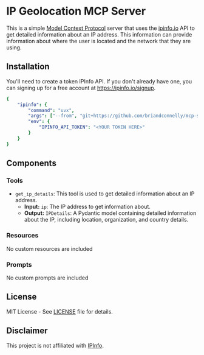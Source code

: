 # IP Geolocation MCP Server

This is a simple [Model Context Protocol](https://modelcontextprotocol.io) server that uses the [ipinfo.io](https://ipinfo.io) API to get detailed information about an IP address.
This information can provide information about where the user is located and the network that they are using.

## Installation

You'll need to create a token IPInfo API.
If you don't already have one, you can signing up for a free account at https://ipinfo.io/signup.

```yaml
{
    "ipinfo": {
        "command": "uvx",
        "args": ["--from", "git+https://github.com/briandconnelly/mcp-server-ipinfo", "mcp-server-ipinfo"],
        "env": {
            "IPINFO_API_TOKEN": "<YOUR TOKEN HERE>"
        }
    }
}
```

## Components

### Tools

- `get_ip_details`: This tool is used to get detailed information about an IP address.
    - **Input:** `ip`: The IP address to get information about.
    - **Output:** `IPDetails`: A Pydantic model containing detailed information about the IP, including location, organization, and country details.

### Resources   

No custom resources are included

### Prompts

No custom prompts are included


## License

MIT License - See [LICENSE](LICENSE) file for details.

## Disclaimer

This project is not affiliated with [IPInfo](https://ipinfo.io).
